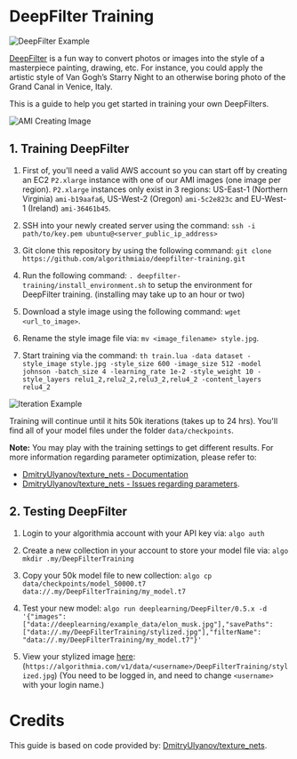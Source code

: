 # DeepFilter Training

![DeepFilter Example](https://s3.amazonaws.com/algorithmia-assets/github_repo/deepfilter-training/gan_vogh_example2.png)

[DeepFilter](https://algorithmia.com/algorithms/deeplearning/DeepFilter) is a fun way to convert photos or images into the style of a masterpiece painting, drawing, etc. For instance, you could apply the artistic style of Van Gogh’s Starry Night to an otherwise boring photo of the Grand Canal in Venice, Italy.

This is a guide to help you get started in training your own DeepFilters.

![AMI Creating Image](https://s3.amazonaws.com/algorithmia-assets/github_repo/deepfilter-training/ami_creation.png)

## 1. Training DeepFilter

1. First of, you'll need a valid AWS account so you can start off by creating an EC2 `P2.xlarge` instance with one of our AMI images (one image per region). `P2.xlarge` instances only exist in 3 regions: US-East-1 (Northern Virginia) `ami-b19aafa6`, US-West-2 (Oregon) `ami-5c2e823c` and EU-West-1 (Ireland) `ami-36461b45`.

2. SSH into your newly created server using the command: `ssh -i path/to/key.pem ubuntu@<server_public_ip_address>`

3. Git clone this repository by using the following command: `git clone https://github.com/algorithmiaio/deepfilter-training.git`

4. Run the following command: `. deepfilter-training/install_environment.sh` to setup the environment for DeepFilter training. (installing may take up to an hour or two)

5. Download a style image using the following command: `wget <url_to_image>`.

6. Rename the style image file via: `mv <image_filename> style.jpg`.

7. Start training via the command: `th train.lua -data dataset -style_image style.jpg -style_size 600 -image_size 512 -model johnson -batch_size 4 -learning_rate 1e-2 -style_weight 10 -style_layers relu1_2,relu2_2,relu3_2,relu4_2 -content_layers relu4_2`

![Iteration Example](https://s3.amazonaws.com/algorithmia-assets/github_repo/deepfilter-training/iteration_example.png)

Training will continue until it hits 50k iterations (takes up to 24 hrs). You'll find all of your model files under the folder `data/checkpoints`.

**Note:** You may play with the training settings to get different results. For more information regarding parameter optimization, please refer to:

* [DmitryUlyanov/texture_nets - Documentation](https://github.com/DmitryUlyanov/texture_nets/blob/master/README.md)
* [DmitryUlyanov/texture_nets - Issues regarding parameters](https://github.com/DmitryUlyanov/texture_nets/issues?utf8=%E2%9C%93&q=is%3Aissue%20is%3Aopen%20parameter).

## 2. Testing DeepFilter

1. Login to your algorithmia account with your API key via: `algo auth`

2. Create a new collection in your account to store your model file via: `algo mkdir .my/DeepFilterTraining`

3. Copy your 50k model file to new collection: `algo cp data/checkpoints/model_50000.t7 data://.my/DeepFilterTraining/my_model.t7`

4. Test your new model: `algo run deeplearning/DeepFilter/0.5.x -d '{"images": ["data://deeplearning/example_data/elon_musk.jpg"],"savePaths": ["data://.my/DeepFilterTraining/stylized.jpg"],"filterName": "data://.my/DeepFilterTraining/my_model.t7"}'`

5. View your stylized image [here](https://algorithmia.com/v1/data/<username>/DeepFilterTraining/stylized.jpg): (`https://algorithmia.com/v1/data/<username>/DeepFilterTraining/stylized.jpg`) (You need to be logged in, and need to change `<username>` with your login name.)

# Credits

This guide is based on code provided by: [DmitryUlyanov/texture_nets](https://github.com/DmitryUlyanov/texture_nets).

